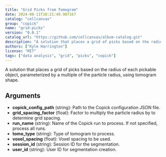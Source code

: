 ```yaml
---
title: "Grid Picks from Tomogram"
date: 2024-08-11T10:21:49.907167
catalog: "cellcanvas"
group: "copick"
name: "grid-picks"
version: "0.0.1"
catalog_url: "https://github.com/cellcanvas/album-catalog.git"
description: "A solution that places a grid of picks based on the radius of each pickable object, parameterized by a multiple of the particle radius, using tomogram shape."
authors: ["Kyle Harrington"]
license: "MIT"
tags: ["data analysis", "grid", "picks", "copick"]
---
```


A solution that places a grid of picks based on the radius of each pickable object, parameterized by a multiple of the particle radius, using tomogram shape.

## Arguments

- **copick_config_path** (string): Path to the Copick configuration JSON file.
- **grid_spacing_factor** (float): Factor to multiply the particle radius by to determine grid spacing.
- **run_name** (string): Name of the Copick run to process. If not specified, process all runs.
- **tomo_type** (string): Type of tomogram to process.
- **voxel_spacing** (float): Voxel spacing to be used.
- **session_id** (string): Session ID for the segmentation.
- **user_id** (string): User ID for segmentation creation.

